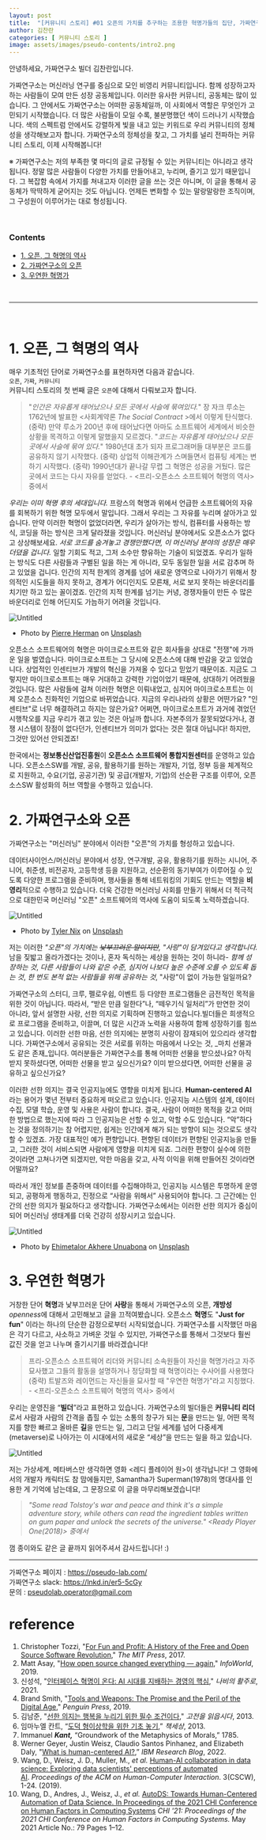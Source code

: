 ```yaml
---
layout: post
title:  "[커뮤니티 스토리] #01 오픈의 가치를 추구하는 조용한 혁명가들의 집단, 가짜연구소"
author: 김찬란
categories: [ 커뮤니티 스토리 ]
image: assets/images/pseudo-contents/intro2.png
---
```


안녕하세요, 가짜연구소 빌더 김찬란입니다.

가짜연구소는 머신러닝 연구를 중심으로 모인 비영리 커뮤니티입니다. 함께 성장하고자 하는 사람들이 모여 만든 성장 공동체입니다. 이러한 유사한 커뮤니티, 공동체는 많이 있습니다. 그 안에서도 가짜연구소는 어떠한 공동체일까, 이 사회에서 역할은 무엇인가 고민되기 시작했습니다. 더 많은 사람들이 모일 수록, 불분명했던 색이 드러나기 시작했습니다. 색의 스펙트럼 안에서도 강렬하게 빛을 내고 있는 키워드로 우리 커뮤니티의 정체성을 생각해보고자 합니다. 가짜연구소의 정체성을 찾고, 그 가치를 널리 전파하는 커뮤니티 스토리, 이제 시작해봅니다!

※ 가짜연구소는 저의 부족한 몇 마디의 글로 규정될 수 있는 커뮤니티는 아니라고 생각됩니다. 정말 많은 사람들이 다양한 가치를 만들어내고, 누리며, 즐기고 있기 때문입니다. 그 복잡함 속에서 가지를 쳐내고자 이러한 글을 쓰는 것은 아니며, 이 글을 통해서 공동체가 딱딱하게 굳어지는 것도 아닙니다. 언제든 변화할 수 있는 말랑말랑한 조직이며, 그 구성원이 이루어가는 대로 형성됩니다.

<br/>

### Contents
* [1. 오픈, 그 혁명의 역사](1.-오픈,-그-혁명의-역사)
* [2. 가짜연구소의 오픈](2.-가짜연구소의-오픈)
* [3. 우연한 혁명가](3.-우연한-혁명가)

<br/>

---

<br/>

# 1. 오픈, 그 혁명의 역사

매우 기초적인 단어로 가짜연구소를 표현하자면 다음과 같습니다. <br/>
`오픈`, `가짜`, `커뮤니티`<br/>
커뮤니티 스토리의 첫 번째 글은 `오픈`에 대해서 다뤄보고자 합니다.

> "_인간은 자유롭게 태어났으나 모든 곳에서 사슬에 묶여있다._" 장 자크 루소는 1762년에 발표한 <사회계약론 _The Social Contract_ >에서 이렇게 탄식했다. (중략) 만약 루소가 200년 후에 태어났다면 아마도 소프트웨어 세계에서 비슷한 상황을 목격하고 이렇게 말했을지 모르겠다. "_코드는 자유롭게 태어났으나 모든 곳에서 사슬에 묶여 있다._" 1980년대 초가 되자 프로그래머들 대부분은 코드를 공유하지 않기 시작했다. (중략) 상업적 이해관계가 스며들면서 컴퓨팅 세계는 변하기 시작했다. (중략) 1990년대가 끝나갈 무렵 그 혁명은 성공을 거뒀다. 많은 곳에서 코드는 다시 자유를 얻었다. - <프리-오픈소스 소프트웨어 혁명의 역사> 중에서

_우리는 이미 혁명 후의 세대입니다._ 프랑스의 혁명과 위에서 언급한 소프트웨어의 자유를 회복하기 위한 혁명 모두에서 말입니다. 그래서 우리는 그 자유를 누리며 살아가고 있습니다. 만약 이러한 혁명이 없었더라면, 우리가 살아가는 방식, 컴퓨터를 사용하는 방식, 코딩을 하는 방식은 크게 달라졌을 것입니다. 머신러닝 분야에서도 오픈소스가 없다고 상상해보세요. _서로 코드를 숨겨놓고 경쟁만했다면, 이 머신러닝 분야의 성장은 매우 더뎠을 겁니다._ 일할 기회도 적고, 그저 소수만 향유하는 기술이 되었겠죠. 우리가 일하는 방식도 다른 사람들과 구별된 일을 하는 게 아니라, 모두 동일한 일을 서로 감추며 하고 있었을 겁니다. 인간의 지적 한계의 경계를 넘어 새로운 영역으로 나아가기 위해서 창의적인 시도들을 하지 못하고, 경계가 어디인지도 모른채, 서로 보지 못하는 바운더리를 치기만 하고 있는 꼴이겠죠. 인간의 지적 한계를 넘기는 커녕, 경쟁자들이 만든 수 많은 바운더리로 인해 어딘지도 가늠하기 어려울 것입니다.

![Untitled](https://s3-us-west-2.amazonaws.com/secure.notion-static.com/25777324-7ec4-403e-a272-4339898c7993/Untitled.png)

- Photo by [Pierre Herman](https://unsplash.com/@lepipotron?utm_source=unsplash&utm_medium=referral&utm_content=creditCopyText) on [Unsplash](https://unsplash.com/s/photos/revolution?utm_source=unsplash&utm_medium=referral&utm_content=creditCopyText)

오픈소스 소프트웨어의 혁명은 마이크로소프트와 같은 회사들을 상대로 "전쟁"에 가까운 일을 벌였습니다. 마이크로소프트는 그 당시에 오픈소스에 대해 반감을 갖고 있었습니다. 상업적인 인센티브가 개발의 혁신을 가져올 수 있다고 믿었기 때문이죠. 지금도 그렇지만 마이크로소프트는 매우 거대하고 강력한 기업이었기 때문에, 상대하기 어려웠을 것입니다. 많은 사람들에 걸쳐 이러한 혁명은 이뤄내었고, 심지어 마이크로소프트는 이제 오픈소스 친화적인 기업으로 바뀌었습니다. 지금의 우리나라의 상황은 어떤가요? "인센티브"로 너무 해결하려고 하지는 않은가요? 어쩌면, 마이크로소프트가 과거에 겪었던 시행착오를 지금 우리가 겪고 있는 것은 아닐까 합니다. 자본주의가 잘못되었다거나, 경쟁 시스템이 장점이 없다던가, 인센티브가 의미가 없다는 것은 절대 아닙니다! 하지만, 그것만 있어선 안되겠죠!

한국에서는 **정보통신산업진흥원**이 **오픈소스 소프트웨어 통합지원센터**를 운영하고 있습니다. 오픈소스SW를 개발, 공유, 활용하기를 원하는 개발자, 기업, 정부 등을 체계적으로 지원하고, 수요(기업, 공공기관) 및 공급(개발자, 기업)의 선순환 구조를 이루어, 오픈소스SW 활성화의 허브 역할을 수행하고 있습니다. 

# 2. 가짜연구소와 오픈

가짜연구소는 "머신러닝" 분야에서 이러한 "오픈"의 가치를 형성하고 있습니다. 

데이터사이언스/머신러닝 분야에서 성장, 연구개발, 공유, 활용하기를 원하는 시니어, 주니어, 취준생, 비전공자, 고등학생 등을 지원하고, 선순환의 동기부여가 이루어질 수 있도록 다양한 프로그램을 준비하며, 행사들을 통해 네트워킹의 기회도 만드는 역할을 **비영리**적으로 수행하고 있습니다. 더욱 건강한 머신러닝 사회를 만들기 위해서 더 적극적으로 대한민국 머신러닝 "오픈" 소프트웨어의 역사에 도움이 되도록 노력하겠습니다. 

![Untitled](https://s3-us-west-2.amazonaws.com/secure.notion-static.com/ae33e98b-dcf8-44a3-9e2f-102e57f1d51f/Untitled.png)
- Photo by [Tyler Nix](https://unsplash.com/@nixcreative?utm_source=unsplash&utm_medium=referral&utm_content=creditCopyText) on [Unsplash](https://unsplash.com/?utm_source=unsplash&utm_medium=referral&utm_content=creditCopyText)

저는 이러한 _"오픈"의 가치에는 ~~낯부끄러운 말이지만~~, "사랑"이 담겨있다고 생각합니다._ 남을 짖밟고 올라가겠다는 것이나, 혼자 독식하는 세상을 원하는 것이 하니라- _함께 성장하는 것_, _다른 사람들이 나와 같은 수준, 심지어 나보다 높은 수준에 오를 수 있도록 돕는 것_, _한 번도 본적 없는 사람들을 위해 공유하는 것_, "사랑"이 없이 가능한 일일까요?

가짜연구소의 스터디, 크루, 펠로우쉽, 이벤트 등 다양한 프로그램들은 금전적인 목적을 위한 것이 아닙니다. 따라서, “받은 만큼 일한다”나, “떼우기식 일처리”가 만연한 것이 아니라, 앞서 설명한 사랑, 선한 의지로 기획하며 진행하고 있습니다.빌더들은 희생적으로 프로그램을 준비하고, 이끌며, 더 많은 시간과 노력을 사용하여 함께 성장하기를 힘쓰고 있습니다. 이러한 선한 마음, 선한 의지에는 분명히 사랑이 잠재되어 있으리라 생각합니다. 가짜연구소에서 공유되는 것은 서로를 위하는 마음에서 나오는 것, _마치 선물과도 같은 존재_입니다. 여러분들은 가짜연구소를 통해 어떠한 선물을 받으셨나요? 아직 받지 못하셨다면, 어떠한 선물을 받고 싶으신가요? 이미 받으셨다면, 어떠한 선물을 공유하고 싶으신가요? 

이러한 선한 의지는 결국 인공지능에도 영향을 미치게 됩니다. **Human-centered AI**라는 용어가 몇년 전부터 중요하게 떠오르고 있습니다. 인공지능 시스템의 설계, 데이터 수집, 모델 학습, 운영 및 사용은 사람이 합니다. 결국, 사람이 어떠한 목적을 갖고 어떠한 방법으로 했는지에 따라 그 인공지능은 선할 수 있고, 악할 수도 있습니다. “악”하다는 것을 정의하기는 참 어렵지만, 쉽게는 인간에게 해가 되는 방향이 되는 것으로도 생각할 수 있겠죠. 가장 대표적인 예가 편향입니다. 편향된 데이터가 편향된 인공지능을 만들고, 그러한 것이 서비스되면 사람에게 영향을 미치게 되죠. 그러한 편향이 실수에 의한 것이라면 고쳐나가면 되겠지만, 악한 마음을 갖고, 사적 이익을 위해 만들어진 것이라면 어떨까요? 

따라서 개인 정보를 존중하며 데이터를 수집해야하고, 인공지능 시스템은 투명하게 운영되고, 공평하게 행동하고, 진정으로 “사람을 위해서” 사용되어야 합니다. 그 근간에는 인간의 선한 의지가 필요하다고 생각합니다. 가짜연구소에서는 이러한 선한 의지가 중심이되어 머신러닝 생태계를 더욱 건강히 성장시키고 있습니다.

![Untitled](https://s3-us-west-2.amazonaws.com/secure.notion-static.com/67f2b186-9952-4b95-9621-50ba322c2f62/Untitled.png)
- Photo by [Ehimetalor Akhere Unuabona](https://unsplash.com/@theeastlondonphotographer?utm_source=unsplash&utm_medium=referral&utm_content=creditCopyText) on [Unsplash](https://unsplash.com/s/photos/prejudice?utm_source=unsplash&utm_medium=referral&utm_content=creditCopyText)

# 3. 우연한 혁명가

거창한 단어 **혁명**과 낯부끄러운 단어 **사랑**을 통해서 가짜연구소의 오픈, **개방성***openness*에 대해서 고민해보고 글을 끄적여봤습니다. 오픈소스 **혁명**도 "**Just for fun**" 이라는 하나의 단순한 감정으로부터 시작되었습니다. 가짜연구소를 시작했던 마음은 각기 다르고, 사소하고 가벼운 것일 수 있지만, 가짜연구소를 통해서 그것보다 훨씬 값진 것을 얻고 나누며 즐기시기를 바라겠습니다!

> 프리-오픈소스 소프트웨어 리더와 커뮤니티 소속원들이 자신을 혁명가라고 자주 묘사했고 그들의 활동을 설명하거나 정당화할 때 혁명이라는 수사어를 사용했다 (중략) 트발즈와 레이먼드는 자신들을 묘사할 때 "우연한 혁명가"라고 지칭했다. - <프리-오픈소스 소프트웨어 혁명의 역사> 중에서
> 

우리는 운영진을 “**빌더**”라고 표현하고 있습니다. 가짜연구소의 빌더들은 **커뮤니티 리더**로서 사람과 사람의 간격을 좁힐 수 있는 소통의 창구가 되는 **문**을 만드는 일, 어떤 목적지를 향한 빠르고 올바른 **길**을 만드는 일, 그리고 단일 세계를 넘어 다중세계(metaverse)로 나아가는 이 시대에서의 새로운 “세상”을 만드는 일을 하고 있습니다.

![Untitled](https://s3-us-west-2.amazonaws.com/secure.notion-static.com/f1d80eeb-68fa-4ba3-a61e-7c428aa8f81c/Untitled.png)

저는 가상세계, 메타버스만 생각하면 영화 <레디 플레이어 원>이 생각납니다! 그 영화에서의 개발자 캐릭터도 참 맘에들지만, Samantha가 Superman(1978)의 명대사를 인용한 게 기억에 남는데요, 그 문장으로 이 글을 마무리해보겠습니다! 

> *"Some read Tolstoy's war and peace and think it's a simple adventure story, while others can read the ingredient tables written on gum paper and unlock the secrets of the universe." <Ready Player One(2018)> 중에서*
> 

껌 종이와도 같은 글 끝까지 읽어주셔서 감사드립니다! :)

---

가짜연구소 페이지 : https://pseudo-lab.com/  
가짜연구소 slack: https://lnkd.in/er5-5cGy  
문의 : pseudolab.operator@gmail.com


# reference
1. Christopher Tozzi, "[For Fun and Profit: A History of the Free and Open Source Software Revolution](https://mitpress.mit.edu/books/fun-and-profit)," *The MIT Press*, 2017.
2. Matt Asay, "[How open source changed everything — again](https://www.infoworld.com/article/3481661/how-open-source-changed-everything-again.html)," *InfoWorld*, 2019.
3. 신성석, "[인터페이스 혁명이 온다: AI 시대를 지배하는 경영의 핵심](http://www.yes24.com/Product/Goods/102284346)," *나비의 활주로*, 2021.
4. Brand Smith, "[Tools and Weapons: The Promise and the Peril of the Digital Age](https://www.amazon.com/Tools-Weapons-Promise-Peril-Digital/dp/1984877712)," *Penguin Press*, 2019.
5. 김남준, "[선한 의지는 행복을 누리기 위한 필수 조건이다](http://newsteacher.chosun.com/site/data/html_dir/2013/10/21/2013102100028.html)," *고전을 읽읍시다*, 2013.
6. 임마누엘 칸트, “[도덕 형이상학을 위한 기초 놓기](http://www.kyobobook.co.kr/product/detailViewKor.laf?ejkGb=KOR&mallGb=KOR&barcode=9791159313356&orderClick=LAG&Kc=),” *책세상*, 2013.
7. Immanuel ***Kant,*** “Groundwork of the Metaphysics of Morals,” 1785.
8. Werner Geyer, Justin Weisz, Claudio Santos Pinhanez, and Elizabeth Daly, "[What is human-centered AI?](https://research.ibm.com/blog/what-is-human-centered-ai),” *IBM Research Blog*, 2022.
9. Wang, D., Weisz, J. D., Muller, M., *et al.* [Human-AI collaboration in data science: Exploring data scientists' perceptions of automated AI](https://dl.acm.org/doi/10.1145/3359313). *Proceedings of the ACM on Human-Computer Interaction*. 3(CSCW), 1-24. (2019).
10. Wang, D., Andres, J., Weisz, J., *et al.* [AutoDS: Towards Human-Centered Automation of Data Science. In Proceedings of the 2021 CHI Conference on Human Factors in Computing Systems](https://research.ibm.com/publications/autods-towards-human-centered-automation-of-data-science) *CHI '21: Proceedings of the 2021 CHI Conference on Human Factors in Computing Systems.* May 2021 Article No.: 79 Pages 1–12.